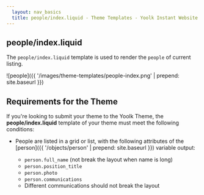 ```yaml
---
  layout: nav_basics
  title: people/index.liquid - Theme Templates - Yoolk Instant Website Themes
---
```


<h2 class="section-title">people/index.liquid</h2>

The `people/index.liquid` template is used to render the `people` of current listing.

![people]({{ '/images/theme-templates/people-index.png' | prepend: site.baseurl }})

<h2 class="section-title">Requirements for the Theme</h2>

If you're looking to submit your theme to the Yoolk Theme, the **people/index.liquid** template of your theme must meet the following conditions:

* People are listed in a grid or list, with the following attributes of the [person]({{ '/objects/person' | prepend: site.baseurl }}) variable output:

  * `person.full_name` (not break the layout when name is long)
  * `person.position_title`
  * `person.photo`
  * `person.communications`
  * Different communications should not break the layout

